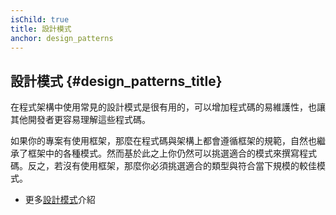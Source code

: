 ```yaml
---
isChild: true
title: 設計模式
anchor: design_patterns
---
```


## 設計模式 {#design_patterns_title}

在程式架構中使用常見的設計模式是很有用的，可以增加程式碼的易維護性，也讓其他開發者更容易理解這些程式碼。

如果你的專案有使用框架，那麼在程式碼與架構上都會遵循框架的規範，自然也繼承了框架中的各種模式。然而基於此之上你仍然可以挑選適合的模式來撰寫程式碼。反之，若沒有使用框架，那麼你必須挑選適合的類型與符合當下規模的較佳模式。

* 更多[設計模式](/pages/Design-Patterns.html)介紹
